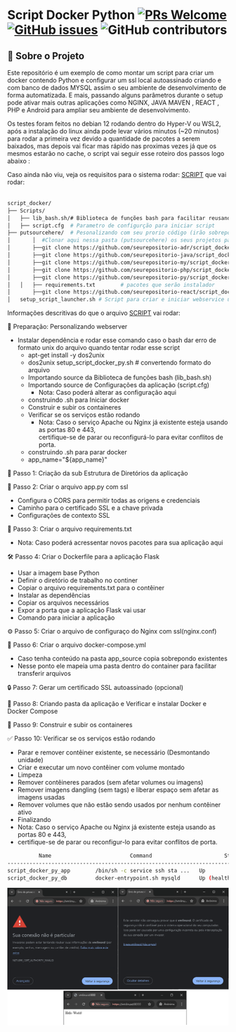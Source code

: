 
# Script Docker Python [![PRs Welcome](https://img.shields.io/badge/PRs-welcome-brightgreen.svg?style=flat-square)](http://makeapullrequest.com) [![GitHub issues](https://img.shields.io/github/issues/fabiuniz/repo.svg)](https://github.com/fabiuniz/repo/issues) ![GitHub contributors](https://img.shields.io/github/contributors/fabiuniz/repo.svg)

## 🚀 Sobre o Projeto
Este repositório é um exemplo de como montar um script para criar um docker contendo Python e configurar um ssl local autoassinado criando e com banco de dados MYSQL assim o seu ambiente de desenvolvimento de forma automatizada. E mais, passando alguns parâmetros durante o setup pode ativar mais outras aplicações como NGINX, JAVA MAVEN , REACT , PHP e Android  para ampliar seu ambiente de desenvolvimento.



Os testes foram feitos no debian 12 rodando dentro do Hyper-V ou WSL2, após a instalação do linux ainda pode levar vários minutos (~20 minutos) para rodar a primeira vez devido a quantidade de pacotes a serem baixados, mas depois vai ficar mas rápido nas proximas vezes já que os mesmos estarão no cache, o script vai seguir esse roteiro dos passos logo abaixo :


Caso ainda não viu, veja os requisitos para o sistema rodar: [SCRIPT](../) que vai rodar:

```bash

script_docker/
├── Scripts/
│   ├── lib_bash.sh/# Biblioteca de funções bash para facilitar reusando rotinas
│   ├── script.cfg  # Parametro de configurção para iniciar script
├── putsourcehere/  # Pesonalizando com seu prorio código (irão sobrepor o pradrão gerado pelo script)
│		│  #Clonar aqui nessa pasta (putsourcehere) os seus projetos para integrar a construção do ambiente de desenvolvimento proposto.
│		├──git clone https://github.com/seurepositorio-adr/script_docker.git adr-app
│		├──git clone https://github.com/seurepositorio-java/script_docker.git java-app
│		├──git clone https://github.com/seurepositorio-my/script_docker.git my-db
│		├──git clone https://github.com/seurepositorio-php/script_docker.git php-app
│		├──git clone https://github.com/seurepositorio-py/script_docker.git py-app
│   │   ├── requirements.txt        # pacotes que serão instalador
│		├──git clone https://github.com/seurepositorio-react/script_docker.git react-app
│   setup_script_launcher.sh # Script para criar e iniciar webservice usando docker  


```

Informações descritivas do que o arquivo [SCRIPT](../setup_script_launcher.sh) vai rodar:

🐋 Preparação: Personalizando webserver
- Instalar dependência e rodar esse comando caso o bash dar erro de formato unix do arquivo quando tentar rodar esse script <br>
  - apt-get install -y dos2unix <br>
  - dos2unix setup_script_docker_py.sh # convertendo formato do arquivo <br>
  - Importando  source da Biblioteca de funções bash (lib_bash.sh)
  - Importando source de Configurações da aplicação (script.cfg)
    - Nota: Caso poderá alterar as configuração aqui <br>
  - construindo .sh para Iniciar docker <br>
  - Construir e subir os containeres <br>
  - Verificar se os serviços estão rodando <br>
    - Nota: Caso o serviço Apache ou Nginx já existente esteja usando as portas 80 e 443, <br>
  certifique-se de parar ou reconfigurá-lo para evitar conflitos de porta. <br>
  - construindo .sh para parar docker <br>
  - app_name="${app_name}"

📁 Passo 1: Criação da sub Estrutura de Diretórios da aplicação <br>

📝 Passo 2: Criar o arquivo app.py com ssl <br>
- Configura o CORS para permitir todas as origens e credenciais <br>
- Caminho para o certificado SSL e a chave privada <br>
- Configurações de contexto SSL <br>

📄 Passo 3: Criar o arquivo requirements.txt <br>
- Nota: Caso poderá acressentar novos pacotes para sua aplicação aqui <br>

🛠️ Passo 4: Criar o Dockerfile para a aplicação Flask <br>
- Usar a imagem base Python <br>
- Definir o diretório de trabalho no continer <br>
- Copiar o arquivo requirements.txt para o contêiner <br>
- Instalar as dependências <br>
- Copiar os arquivos necessários <br>
- Expor a porta que a aplicação Flask vai usar <br>
- Comando para iniciar a aplicação <br>

⚙️ Passo 5: Criar o arquivo de configuraço do Nginx com ssl(nginx.conf) <br>

🧩 Passo 6: Criar o arquivo docker-compose.yml <br>
- Caso tenha conteúdo na pasta app_source copia sobrepondo existentes <br>
- Nesse ponto ele mapeia uma pasta dentro do container para facilitar transferir arquivos <br>

🔒 Passo 7: Gerar um certificado SSL autoassinado (opcional) <br>

🐋 Passo 8: Criando pasta da aplicação e Verificar e instalar Docker e Docker Compose <br>

🚀 Passo 9: Construir e subir os containeres <br>

✅ Passo 10: Verificar se os serviços estão rodando <br>
- Parar e remover contêiner existente, se necessário (Desmontando unidade) <br>
- Criar e executar um novo contêiner com volume montado <br>
- Limpeza <br>
- Remover contêineres parados (sem afetar volumes ou imagens) <br>
- Remover imagens dangling (sem tags) e liberar espaço sem afetar as imagens usadas <br>
- Remover volumes que não estão sendo usados por nenhum contêiner ativo <br>
- Finalizando <br>
- Nota: Caso o serviço Apache ou Nginx já existente esteja usando as portas 80 e 443, <br>
- certifique-se de parar ou reconfigur-lo para evitar conflitos de porta. <br>

```bash
          Name                         Command                       State                                         Ports
-------------------------------------------------------------------------------------------------------------------------------------------------------
script_docker_py_app        /bin/sh -c service ssh sta ...   Up                      0.0.0.0:2121->21/tcp, 0.0.0.0:2222->22/tcp, 0.0.0.0:8000->8000/tcp
script_docker_py_db         docker-entrypoint.sh mysqld      Up (health: starting)   0.0.0.0:3306->3306/tcp, 33060/tcp


```
![Web Site](../images/website.png)